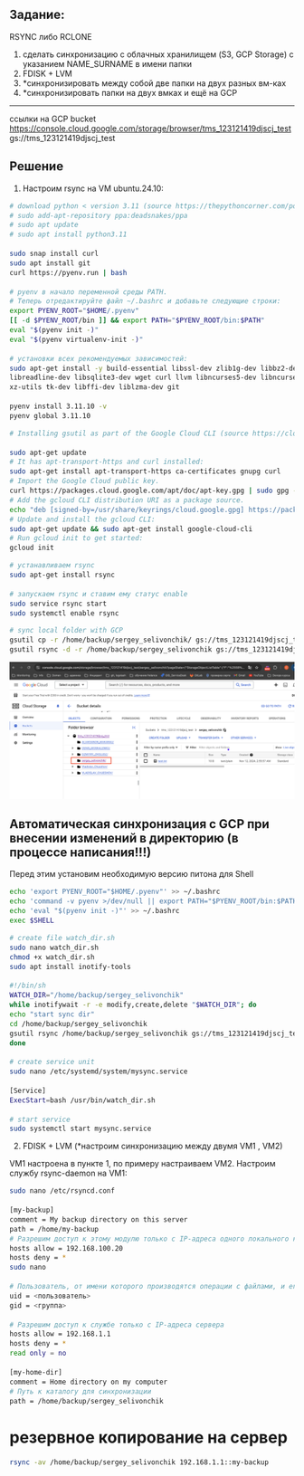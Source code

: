 ## Задание:
RSYNC либо RCLONE
1. сделать синхронизацию с облачных хранилищем (S3, GCP Storage) c указанием NAME_SURNAME в имени папки
2. FDISK + LVM
3. *синхронизировать между собой две папки на двух разных вм-ках
4. *синхронизировать папки на двух вмках и ещё на GCP
____________________________________________
ссылки на GCP bucket
https://console.cloud.google.com/storage/browser/tms_123121419djscj_test
gs://tms_123121419djscj_test
## Решение

1. Настроим rsync на VM ubuntu.24.10:
   
```bash
# download python < version 3.11 (source https://thepythoncorner.com/posts/2022-05-07-managing-python-versions-with-pyenv/)
# sudo add-apt-repository ppa:deadsnakes/ppa
# sudo apt update
# sudo apt install python3.11

sudo snap install curl
sudo apt install git
curl https://pyenv.run | bash

# pyenv в начало переменной среды PATH.
# Теперь отредактируйте файл ~/.bashrc и добавьте следующие строки:
export PYENV_ROOT="$HOME/.pyenv"
[[ -d $PYENV_ROOT/bin ]] && export PATH="$PYENV_ROOT/bin:$PATH"
eval "$(pyenv init -)"
eval "$(pyenv virtualenv-init -)"

# установки всех рекомендуемых зависимостей:
sudo apt-get install -y build-essential libssl-dev zlib1g-dev libbz2-dev \
libreadline-dev libsqlite3-dev wget curl llvm libncurses5-dev libncursesw5-dev \
xz-utils tk-dev libffi-dev liblzma-dev git

pyenv install 3.11.10 -v
pyenv global 3.11.10
```

```bash
# Installing gsutil as part of the Google Cloud CLI (source https://cloud.google.com/storage/docs/gsutil_install)

sudo apt-get update
# It has apt-transport-https and curl installed: 
sudo apt-get install apt-transport-https ca-certificates gnupg curl
# Import the Google Cloud public key. 
curl https://packages.cloud.google.com/apt/doc/apt-key.gpg | sudo gpg --dearmor -o /usr/share/keyrings/cloud.google.gpg
# Add the gcloud CLI distribution URI as a package source. 
echo "deb [signed-by=/usr/share/keyrings/cloud.google.gpg] https://packages.cloud.google.com/apt cloud-sdk main" | sudo tee -a /etc/apt/sources.list.d/google-cloud-sdk.list
# Update and install the gcloud CLI: 
sudo apt-get update && sudo apt-get install google-cloud-cli
# Run gcloud init to get started: 
gcloud init
```

```bash
# устанавливаем rsync 
sudo apt-get install rsync  

# запускаем rsync и ставим ему статус enable
sudo service rsync start
sudo systemctl enable rsync 
```

```bash
# sync local folder with GCP
gsutil cp -r /home/backup/sergey_selivonchik/ gs://tms_123121419djscj_test
gsutil rsync -d -r /home/backup/sergey_selivonchik gs://tms_123121419djscj_test
```
![alt text](template/image/image.png)

## Автоматическая синхронизация с GCP при внесении изменений в директорию (в процессе написания!!!)
Перед этим установим необходимую версию питона для Shell
```bash
echo 'export PYENV_ROOT="$HOME/.pyenv"' >> ~/.bashrc
echo 'command -v pyenv >/dev/null || export PATH="$PYENV_ROOT/bin:$PATH"' >> ~/.bashrc
echo 'eval "$(pyenv init -)"' >> ~/.bashrc
exec $SHELL 
```

```bash
# create file watch_dir.sh
sudo nano watch_dir.sh
chmod +x watch_dir.sh
sudo apt install inotify-tools

#!/bin/sh
WATCH_DIR="/home/backup/sergey_selivonchik"
while inotifywait -r -e modify,create,delete "$WATCH_DIR"; do
echo "start sync dir"
cd /home/backup/sergey_selivonchik
gsutil rsync /home/backup/sergey_selivonchik gs://tms_123121419djscj_test
done

# create service unit
sudo nano /etc/systemd/system/mysync.service

[Service]
ExecStart=bash /usr/bin/watch_dir.sh

# start service
sudo systemctl start mysync.service
```


2. FDISK + LVM (*настроим синхронизацию между двумя VM1 , VM2)

VM1 настроена в пункте 1, по примеру настраиваем VM2.
Настроим службу rsync-daemon на VM1:
```bash
sudo nano /etc/rsyncd.conf

[my-backup]
comment = My backup directory on this server
path = /home/my-backup
# Разрешим доступ к этому модулю только с IP-адреса одного локального компьютера
hosts allow = 192.168.100.20
hosts deny = *
sudo nano

# Пользователь, от имени которого производятся операции с файлами, и его группа
uid = <пользователь>
gid = <группа>

# Разрешим доступ к службе только с IP-адреса сервера
hosts allow = 192.168.1.1
hosts deny = *
read only = no

[my-home-dir]
comment = Home directory on my computer
# Путь к каталогу для синхронизации
path = /home/backup/sergey_selivonchik
```
# резервное копирование на сервер
``` bash
rsync -av /home/backup/sergey_selivonchik 192.168.1.1::my-backup
```
